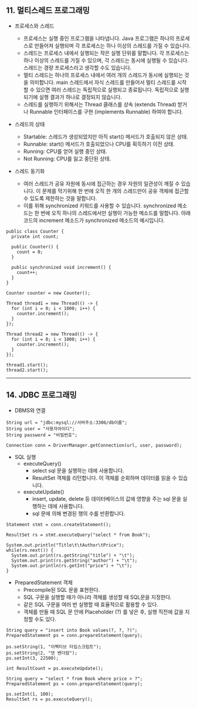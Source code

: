 <h2>11. 멀티스레드 프로그래밍</h2>

- 프로세스와 스레드

  - 프로세스는 실행 중인 프로그램을 나타냅니다. Java 프로그램은 하나의 프로세스로 만들어져 실행되며 각 프로세스는 하나 이상의 스레드를 가질 수 있습니다.
  - 스레드는 프로세스 내에서 실행되는 작은 실행 단위를 말합니다. 각 프로세스는 하나 이상의 스레드를 가질 수 있으며, 각 스레드는 동시에 실행될 수 있습니다. 스레드는 경량 프로세스라고 생각할 수도 있습니다.
  - 멀티 스레드는 하나의 프로세스 내에서 여러 개의 스레드가 동시에 실행되는 것을 의미합니다. main 스레드에서 자식 스레드를 만들어서 멀티 스레드를 시작할 수 있으면 여러 스레드는 독립적으로 실행되고 종료됩니다. 독립적으로 실행되기에 실행 결과가 하나로 결정되지 않습니다.
  - 스레드를 실행하기 위해서는 Thread 클래스를 상속 (extends Thread) 받거나 Runnable 인터페이스를 구현 (implements Runnable) 하여야 합니다.

- 스레드의 상태

  - Startable: 스레드가 생성되었지만 아직 start() 메서드가 호출되지 않은 상태.
  - Runnable: start() 메서드가 호출되었으나 CPU를 획득하기 이전 상태.
  - Running: CPU를 얻어 실행 중인 상태.
  - Not Running: CPU를 잃고 중단된 상태.

- 스레드 동기화

  - 여러 스레드가 공유 자원에 동시에 접근하는 경우 자원의 일관성이 깨질 수 있습니다. 이 문제를 막기위해 한 번에 오직 한 개의 스레드만이 공유 객체에 접근할 수 있도록 제한하는 것을 말합니다.
  - 이를 위해 synchronized 키워드를 사용할 수 있습니다. synchronized 메소드는 한 번에 오직 하나의 스레드에서만 실행이 가능한 메소드를 말합니다. 아래 코드의 increment 메소드가 synchronized 메소드의 예시입니다.

```
public class Counter {
  private int count;

  public Counter() {
    count = 0;
  }

  public synchronized void increment() {
    count++;
  }
}
```

```
Counter counter = new Counter();

Thread thread1 = new Thread(() -> {
  for (int i = 0; i < 1000; i++) {
    counter.increment();
  }
});

Thread thread2 = new Thread(() -> {
  for (int i = 0; i < 1000; i++) {
    counter.increment();
  }
});

thread1.start();
thread2.start();
```

<hr />

<h2>14. JDBC 프로그래밍</h2>

- DBMS와 연결

```
String url = "jdbc:mysql://서버주소:3306/db이름";
String user = "사용자아이디";
String password = "비밀번호";

Connection conn = DriverManager.getConnection(url, user, password);
```

- SQL 실행
  - executeQuery()
    - select sql 문을 실행하는 데에 사용합니다.
    - ResultSet 객체를 리턴합니다. 이 객체를 순회하며 데이터를 읽을 수 있습니다.
  - executeUpdate()
    - insert, update, delete 등 데이터베이스의 값에 영향을 주는 sql 문을 실행하는 데에 사용합니다.
    - sql 문에 의해 변경된 행의 수를 반환합니다.

```
Statement stmt = conn.createStatement();

ResultSet rs = stmt.executeQuery("select * from Book");

System.out.println("Title\t\tAuthor\tPrice");
while(rs.next()) {
  System.out.print(rs.getString("title") + "\t");
  System.out.print(rs.getString("author") + "\t");
  System.out.println(rs.getInt("price") + "\t");
}
```

- PreparedStatement 객체
  - Precompile된 SQL 문을 표현한다.
  - SQL 구문을 실행할 때가 아니라 객체를 생성할 때 SQL문을 지정한다.
  - 같은 SQL 구문을 여러 번 실행할 때 효율적으로 활용할 수 있다.
  - 객체를 만들 때 SQL 문 안에 Placeholder (?) 를 넣은 후, 실행 직전에 값을 지정할 수도 있다.

```
String query = "insert into Book values(?, ?, ?)";
PreparedStatement ps = conn.prepareStatement(query);

ps.setString(1, "이펙티브 타입스크립트");
ps.setString(2, "댄 밴더캄");
ps.setInt(3, 22500);

int ResultCount = ps.executeUpdate();
```

```
String query = "select * from Book where price > ?";
PreparedStatement ps = conn.prepareStatement(query);

ps.setInt(1, 100);
ResultSet rs = ps.executeQuery();
```
